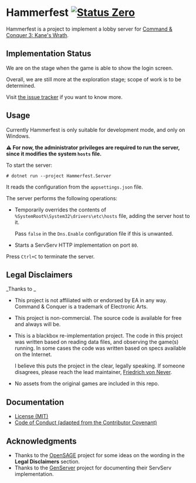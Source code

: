 Hammerfest [![Status Zero][status-zero]][andivionian-status-classifier]
==========

Hammerfest is a project to implement a lobby server for [Command & Conquer 3: Kane's Wrath][cnc3].

Implementation Status
---------------------

We are on the stage when the game is able to show the login screen.

Overall, we are still more at the exploration stage; scope of work is to be determined.

Visit [the issue tracker][issues] if you want to know more.

Usage
-----

Currently Hammerfest is only suitable for development mode, and only on Windows.

**⚠ For now, the administrator privileges are required to run the server, since it modifies the system `hosts` file.**

To start the server:

```console
# dotnet run --project Hammerfest.Server
```

It reads the configuration from the `appsettings.json` file.

The server performs the following operations:
- Temporarily overrides the contents of `%SystemRoot%\System32\drivers\etc\hosts` file, adding the server host to it.

  Pass `false` in the `Dns.Enable` configuration file if this is unwanted.
- Starts a ServServ HTTP implementation on port `80`.

Press `Ctrl+C` to terminate the server.

Legal Disclaimers
-----------------

_Thanks to _

- This project is not affiliated with or endorsed by EA in any way. Command & Conquer is a trademark of Electronic Arts.
- This project is non-commercial. The source code is available for free and always will be.
- This is a blackbox re-implementation project. The code in this project was written based on reading data files, and observing the game(s) running. In some cases the code was written based on specs available on the Internet.
  
  I believe this puts the project in the clear, legally speaking. If someone disagrees, please reach the lead maintainer, [Friedrich von Never][fornever].

- No assets from the original games are included in this repo.

Documentation
-------------

- [License (MIT)][docs.license]
- [Code of Conduct (adapted from the Contributor Covenant)][docs.code-of-conduct]

Acknowledgments
---------------

- Thanks to the [OpenSAGE][open-sage] project for some ideas on the wording in the **Legal Disclaimers** section.
- Thanks to the [GenServer][gen-server] project for documenting their ServServ implementation.

[andivionian-status-classifier]: https://github.com/ForNeVeR/andivionian-status-classifier#status-zero-
[cnc3]: https://cnc.fandom.com/wiki/Command_%26_Conquer_3:_Kane%27s_Wrath
[docs.code-of-conduct]: CODE_OF_CONDUCT.md
[docs.license]: LICENSE.md
[fornever]: https://github.com/ForNeVeR/
[gen-server]: https://github.com/SySAttic/GenServer
[issues]: https://github.com/ForNeVeR/Hammerfest/issues
[open-sage]: https://github.com/OpenSAGE/OpenSAGE
[status-zero]: https://img.shields.io/badge/status-zero-lightgrey.svg
